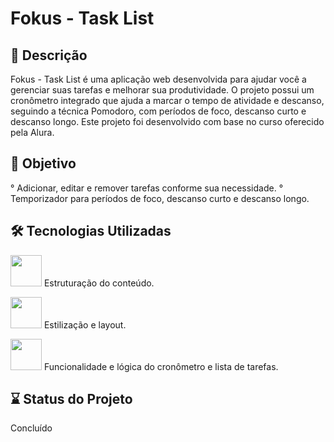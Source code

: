 # Fokus - Task List

## 📖 Descrição

Fokus - Task List é uma aplicação web desenvolvida para ajudar você a gerenciar suas tarefas e melhorar sua produtividade. O projeto possui um cronômetro integrado que ajuda a marcar o tempo de atividade e descanso, seguindo a técnica Pomodoro, com períodos de foco, descanso curto e descanso longo. Este projeto foi desenvolvido com base no curso oferecido pela Alura.

## 🎯 Objetivo

° Adicionar, editar e remover tarefas conforme sua necessidade.
° Temporizador para períodos de foco, descanso curto e descanso longo.

## 🛠️ Tecnologias Utilizadas

<img src="assets/image/html.png" width="50" height="50"> Estruturação do conteúdo.

<img src="assets/image/css.png" width="50" height="50"> Estilização e layout.

<img src="assets/image/js.png" width="50" height="50"> Funcionalidade e lógica do cronômetro e lista de tarefas.

## ⌛ Status do Projeto

Concluído
